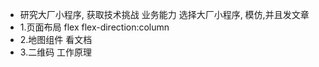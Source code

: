 -  研究大厂小程序, 获取技术挑战  业务能力
   选择大厂小程序, 模仿,并且发文章
-  1.页面布局
   flex  flex-direction:column
-  2.地图组件
   看文档
-  3.二维码
   工作原理
